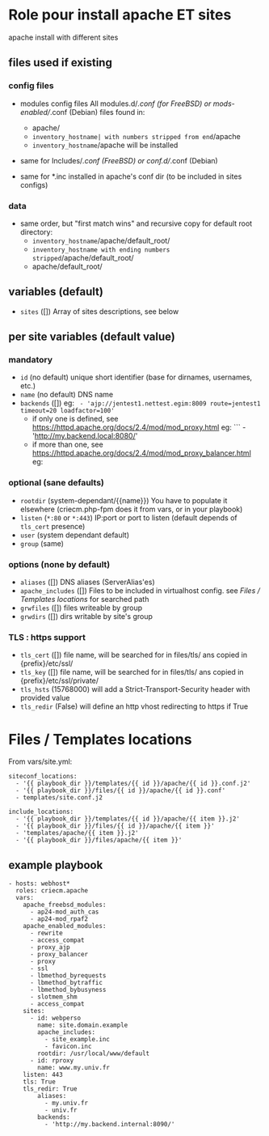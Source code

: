 # Role pour install apache ET sites

apache install with different sites

## files used if existing

### config files
* modules config files
  All modules.d/*.conf (for FreeBSD) or mods-enabled/*.conf (Debian) files found in:
  * apache/
  * `inventory_hostname| with numbers stripped from end`/apache
  * `inventory_hostname`/apache
  will be installed

* same for Includes/*.conf (FreeBSD) or conf.d/*.conf (Debian)

* same for *.inc installed in apache's conf dir (to be included in sites configs)

### data
* same order, but "first match wins" and recursive copy for default root directory:
  - `inventory_hostname`/apache/default_root/
  - `inventory_hostname with ending numbers stripped`/apache/default_root/
  - apache/default_root/

## variables (default)

* `sites` ([])
  Array of sites descriptions, see below

## per site variables (default value)

### mandatory
* `id` (no default)
  unique short identifier (base for dirnames, usernames, etc.)
* `name` (no default)
  DNS name
* `backends` ([])
  eg: ``` - 'ajp://jentest1.nettest.egim:8009 route=jentest1 timeout=20 loadfactor=100'```
  - if only one is defined, see https://httpd.apache.org/docs/2.4/mod/mod_proxy.html 
    eg: ``` - 'http://my.backend.local:8080/'
  - if more than one, see https://httpd.apache.org/docs/2.4/mod/mod_proxy_balancer.html
    eg: 

### optional (sane defaults)
* `rootdir` (system-dependant/{{name}})
  You have to populate it elsewhere (criecm.php-fpm does it from vars, or in your playbook)
* `listen` (`*:80` or `*:443`)
  IP:port or port to listen (default depends of `tls_cert` presence)
* `user` (system dependant default)
* `group` (same)

### options (none by default)
* `aliases` ([])
  DNS aliases (ServerAlias'es)
* `apache_includes` ([])
  Files to be included in virtualhost config.
  see *Files / Templates locations* for searched path
* `grwfiles` ([])
  files writeable by group
* `grwdirs` ([])
  dirs writable by site's group

### TLS : https support
* `tls_cert` ([])
  file name, will be searched for in files/tls/ ans copied in {prefix}/etc/ssl/
* `tls_key` ([])
  file name, will be searched for in files/tls/ ans copied in {prefix}/etc/ssl/private/
* `tls_hsts` (15768000)
  will add a Strict-Transport-Security header with provided value
* `tls_redir` (False)
  will define an http vhost redirecting to https if True

# Files / Templates locations
From vars/site.yml:
```
siteconf_locations:
  - '{{ playbook_dir }}/templates/{{ id }}/apache/{{ id }}.conf.j2'
  - '{{ playbook_dir }}/files/{{ id }}/apache/{{ id }}.conf'
  - templates/site.conf.j2

include_locations:
  - '{{ playbook_dir }}/templates/{{ id }}/apache/{{ item }}.j2'
  - '{{ playbook_dir }}/files/{{ id }}/apache/{{ item }}'
  - 'templates/apache/{{ item }}.j2'
  - '{{ playbook_dir }}/files/apache/{{ item }}'
```

## example playbook
```
- hosts: webhost*
  roles: criecm.apache
  vars:
    apache_freebsd_modules:
      - ap24-mod_auth_cas
      - ap24-mod_rpaf2
    apache_enabled_modules:
      - rewrite
      - access_compat
      - proxy_ajp
      - proxy_balancer
      - proxy
      - ssl
      - lbmethod_byrequests
      - lbmethod_bytraffic
      - lbmethod_bybusyness
      - slotmem_shm
      - access_compat
    sites:
      - id: webperso
        name: site.domain.example
        apache_includes:
          - site_example.inc
          - favicon.inc
        rootdir: /usr/local/www/default
      - id: rproxy
        name: www.my.univ.fr
	listen: 443
	tls: True
	tls_redir: True
        aliases:
          - my.univ.fr
          - univ.fr
        backends:
          - 'http://my.backend.internal:8090/'
```
